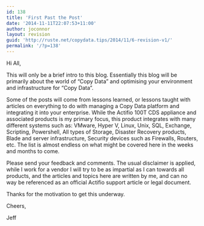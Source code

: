 ```yaml
---
id: 138
title: 'First Past the Post'
date: '2014-11-11T22:07:53+11:00'
author: joconnor
layout: revision
guid: 'http://ruste.net/copydata.tips/2014/11/6-revision-v1/'
permalink: '/?p=138'
---
```


Hi All,

This will only be a brief intro to this blog. Essentially this blog will be primarily about the world of “Copy Data” and optimising your environment and infrastructure for “Copy Data”.

Some of the posts will come from lessons learned, or lessons taught with articles on everything to do with managing a Copy Data platform and integrating it into your enterprise. While the Actifio 100T CDS appliance and associated products is my primary focus, this product integrates with many different systems such as: VMware, Hyper V, Linux, Unix, SQL, Exchange, Scripting, Powershell, All types of Storage, Disaster Recovery products, Blade and server infrastructure, Security devices such as Firewalls, Routers, etc. The list is almost endless on what might be covered here in the weeks and months to come.

Please send your feedback and comments. The usual disclaimer is applied, while I work for a vendor I will try to be as impartial as I can towards all products, and the articles and topics here are written by me, and can no way be referenced as an official Actifio support article or legal document.

Thanks for the motivation to get this underway.

Cheers,

Jeff